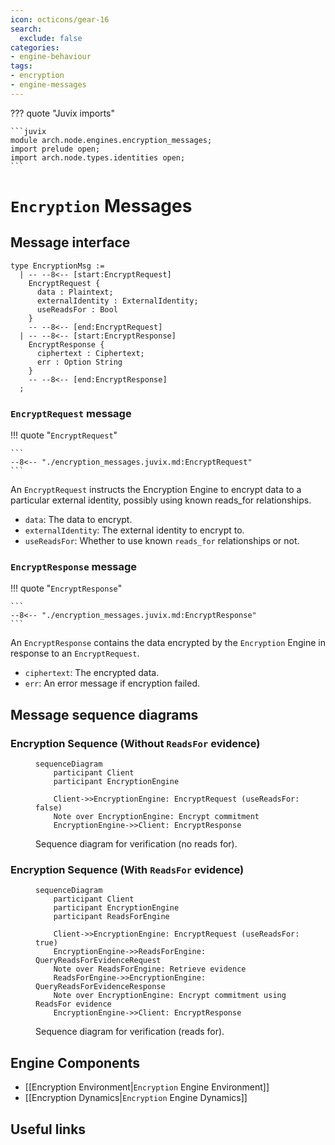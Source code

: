 ```yaml
---
icon: octicons/gear-16
search:
  exclude: false
categories:
- engine-behaviour
tags:
- encryption
- engine-messages
---
```


??? quote "Juvix imports"

    ```juvix
    module arch.node.engines.encryption_messages;
    import prelude open;
    import arch.node.types.identities open;
    ```

# `Encryption` Messages

## Message interface

<!-- --8<-- [start:EncryptionMsg] -->
```juvix
type EncryptionMsg :=
  | -- --8<-- [start:EncryptRequest]
    EncryptRequest {
      data : Plaintext;
      externalIdentity : ExternalIdentity;
      useReadsFor : Bool
    }
    -- --8<-- [end:EncryptRequest]
  | -- --8<-- [start:EncryptResponse]
    EncryptResponse {
      ciphertext : Ciphertext;
      err : Option String
    }
    -- --8<-- [end:EncryptResponse]
  ;
```
<!-- --8<-- [end:EncryptionMsg] -->

### `EncryptRequest` message

!!! quote "`EncryptRequest`"

    ```
    --8<-- "./encryption_messages.juvix.md:EncryptRequest"
    ```

An `EncryptRequest` instructs the Encryption Engine to encrypt data to a particular external identity, possibly using known reads_for relationships.

- `data`: The data to encrypt.
- `externalIdentity`: The external identity to encrypt to.
- `useReadsFor`: Whether to use known `reads_for` relationships or not.

### `EncryptResponse` message

!!! quote "`EncryptResponse`"

    ```
    --8<-- "./encryption_messages.juvix.md:EncryptResponse"
    ```

An `EncryptResponse` contains the data encrypted by the `Encryption` Engine in
response to an `EncryptRequest`.

- `ciphertext`: The encrypted data.
- `err`: An error message if encryption failed.

## Message sequence diagrams

### Encryption Sequence (Without `ReadsFor` evidence)

<!-- --8<-- [start:message-sequence-diagram-no-reads-for] -->
<figure markdown="span">

```mermaid
sequenceDiagram
    participant Client
    participant EncryptionEngine

    Client->>EncryptionEngine: EncryptRequest (useReadsFor: false)
    Note over EncryptionEngine: Encrypt commitment
    EncryptionEngine->>Client: EncryptResponse
```

<figcaption markdown="span">
Sequence diagram for verification (no reads for).
</figcaption>
</figure>
<!-- --8<-- [end:message-sequence-diagram-no-reads-for] -->

### Encryption Sequence (With `ReadsFor` evidence)

<!-- --8<-- [start:message-sequence-diagram-reads-for] -->
<figure markdown="span">

```mermaid
sequenceDiagram
    participant Client
    participant EncryptionEngine
    participant ReadsForEngine

    Client->>EncryptionEngine: EncryptRequest (useReadsFor: true)
    EncryptionEngine->>ReadsForEngine: QueryReadsForEvidenceRequest
    Note over ReadsForEngine: Retrieve evidence
    ReadsForEngine->>EncryptionEngine: QueryReadsForEvidenceResponse
    Note over EncryptionEngine: Encrypt commitment using ReadsFor evidence
    EncryptionEngine->>Client: EncryptResponse
```

<figcaption markdown="span">
Sequence diagram for verification (reads for).
</figcaption>
</figure>
<!-- --8<-- [end:message-sequence-diagram-reads-for] -->

## Engine Components

- [[Encryption Environment|`Encryption` Engine Environment]]
- [[Encryption Dynamics|`Encryption` Engine Dynamics]]

## Useful links
